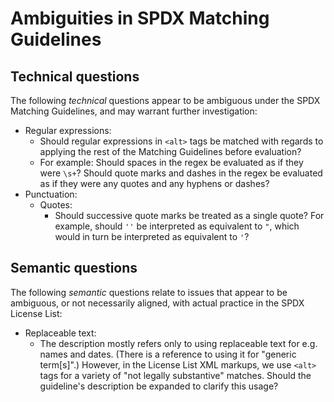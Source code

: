 # Ambiguities in SPDX Matching Guidelines

## Technical questions

The following _technical_ questions appear to be ambiguous under the SPDX Matching Guidelines, and may warrant further investigation:

* Regular expressions:
  - Should regular expressions in `<alt>` tags be matched with regards to applying the rest of the Matching Guidelines before evaluation?
  - For example: Should spaces in the regex be evaluated as if they were `\s+`? Should quote marks and dashes in the regex be evaluated as if they were any quotes and any hyphens or dashes?
* Punctuation:
  - Quotes:
    - Should successive quote marks be treated as a single quote? For example, should `''` be interpreted as equivalent to `"`, which would in turn be interpreted as equivalent to `'`?

## Semantic questions

The following _semantic_ questions relate to issues that appear to be ambiguous, or not necessarily aligned, with actual practice in the SPDX License List:

* Replaceable text:
  - The description mostly refers only to using replaceable text for e.g. names and dates. (There is a reference to using it for "generic term[s]".) However, in the License List XML markups, we use `<alt>` tags for a variety of "not legally substantive" matches. Should the guideline's description be expanded to clarify this usage?
